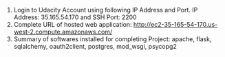 1. Login to Udacity Account using following IP Address and Port.
   IP Address: 35.165.54.170 and SSH Port: 2200
2. Complete URL of hosted web application: http://ec2-35-165-54-170.us-west-2.compute.amazonaws.com/
3. Summary of softwares installed for completing Project:
   apache, flask, sqlalchemy, oauth2client, postgres, mod_wsgi, psycopg2
